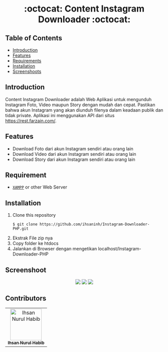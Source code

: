 <h1 align="center">:octocat: Content Instagram Downloader :octocat:</h1>

## Table of Contents

- [Introduction](#introduction)
- [Features](#features)
- [Requirements](#requirements)
- [Installation](#installation)
- [Screenshoots](#screenshoot)

## Introduction
Content Instagram Downloader adalah Web Aplikasi untuk mengunduh Instagram Foto, Video maupun Story dengan mudah dan cepat. Pastikan bahwa akun Instagram yang akan diunduh filenya dalam keadaan publik dan tidak private. Aplikasi ini menggunakan API dari situs https://rest.farzain.com/.


## Features
* Download Foto dari akun Instagram sendiri atau orang lain
* Download Video dari akun Instagram sendiri atau orang lain
* Download Story dari akun Instagram sendiri atau orang lain

## Requirement
* [`XAMPP`](https://www.apachefriends.org/) or other Web Server

## Installation

1. Clone this repository
   ```
   $ git clone https://github.com/ihsaninh/Instagram-Downloader-PHP.git
   ```
2. Ekstrak File zip nya
3. Copy folder ke htdocs
4. Jalankan di Browser dengan mengetikan localhost/Instagram-Downloader-PHP

## Screenshoot
<div align="center">
    <img src="https://github.com/ihsaninh/Instagram-Downloader-PHP/blob/master/PHOTO.png">   
    <img src="https://github.com/ihsaninh/Instagram-Downloader-PHP/blob/master/VIDEO.png">  
    <img src="https://github.com/ihsaninh/Instagram-Downloader-PHP/blob/master/STORY.png">    
</div>


## Contributors
<center>
  <table>
    <tr>
      <td align="center">
        <a href="https://github.com/ihsaninh">
          <img width="100" src="https://avatars0.githubusercontent.com/u/24758414?s=460&v=4" alt="Ihsan Nurul Habib"><br/>
          <sub><b>Ihsan Nurul Habib</b></sub>
        </a>
      </td>
    </tr>
  </table>
</center>
